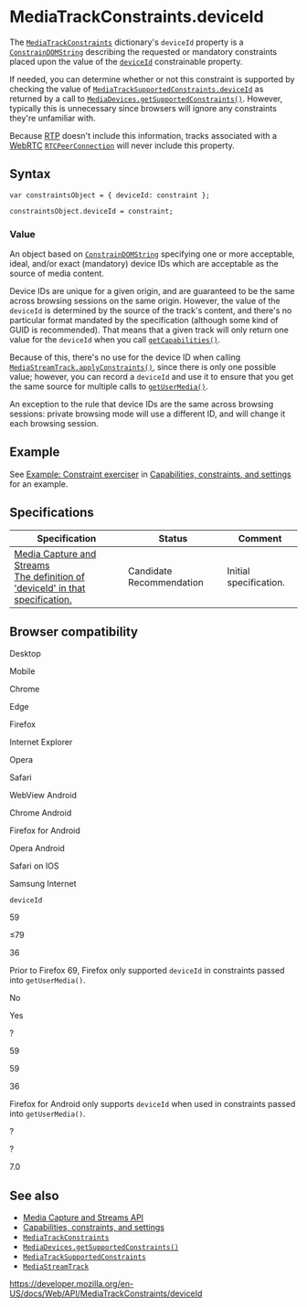 MediaTrackConstraints.deviceId
==============================

The [`MediaTrackConstraints`](../mediatrackconstraints) dictionary's `deviceId` property is a [`ConstrainDOMString`](../constraindomstring) describing the requested or mandatory constraints placed upon the value of the [`deviceId`](../mediatracksettings/deviceid) constrainable property.

If needed, you can determine whether or not this constraint is supported by checking the value of [`MediaTrackSupportedConstraints.deviceId`](../mediatracksupportedconstraints/deviceid) as returned by a call to [`MediaDevices.getSupportedConstraints()`](../mediadevices/getsupportedconstraints). However, typically this is unnecessary since browsers will ignore any constraints they're unfamiliar with.

Because [RTP](https://developer.mozilla.org/en-US/docs/Glossary/RTP) doesn't include this information, tracks associated with a [WebRTC](../webrtc_api) [`RTCPeerConnection`](../rtcpeerconnection) will never include this property.

Syntax
------

    var constraintsObject = { deviceId: constraint };

    constraintsObject.deviceId = constraint;

### Value

An object based on [`ConstrainDOMString`](../constraindomstring) specifying one or more acceptable, ideal, and/or exact (mandatory) device IDs which are acceptable as the source of media content.

Device IDs are unique for a given origin, and are guaranteed to be the same across browsing sessions on the same origin. However, the value of the `deviceId` is determined by the source of the track's content, and there's no particular format mandated by the specification (although some kind of GUID is recommended). That means that a given track will only return one value for the `deviceId` when you call [`getCapabilities()`](../mediastreamtrack/getcapabilities).

Because of this, there's no use for the device ID when calling [`MediaStreamTrack.applyConstraints()`](../mediastreamtrack/applyconstraints), since there is only one possible value; however, you can record a `deviceId` and use it to ensure that you get the same source for multiple calls to [`getUserMedia()`](../mediadevices/getusermedia).

An exception to the rule that device IDs are the same across browsing sessions: private browsing mode will use a different ID, and will change it each browsing session.

Example
-------

See [Example: Constraint exerciser](#) in [Capabilities, constraints, and settings](../media_streams_api/constraints) for an example.

Specifications
--------------

<table><thead><tr class="header"><th>Specification</th><th>Status</th><th>Comment</th></tr></thead><tbody><tr class="odd"><td><a href="https://w3c.github.io/mediacapture-main/#dom-mediatrackconstraintset-deviceid">Media Capture and Streams<br />
<span class="small">The definition of 'deviceId' in that specification.</span></a></td><td><span class="spec-cr">Candidate Recommendation</span></td><td>Initial specification.</td></tr></tbody></table>

Browser compatibility
---------------------

Desktop

Mobile

Chrome

Edge

Firefox

Internet Explorer

Opera

Safari

WebView Android

Chrome Android

Firefox for Android

Opera Android

Safari on IOS

Samsung Internet

`deviceId`

59

≤79

36

Prior to Firefox 69, Firefox only supported `deviceId` in constraints passed into `getUserMedia()`.

No

Yes

?

59

59

36

Firefox for Android only supports `deviceId` when used in constraints passed into `getUserMedia()`.

?

?

7.0

See also
--------

-   [Media Capture and Streams API](../media_streams_api)
-   [Capabilities, constraints, and settings](../media_streams_api/constraints)
-   [`MediaTrackConstraints`](../mediatrackconstraints)
-   [`MediaDevices.getSupportedConstraints()`](../mediadevices/getsupportedconstraints)
-   [`MediaTrackSupportedConstraints`](../mediatracksupportedconstraints)
-   [`MediaStreamTrack`](../mediastreamtrack)

<a href="https://developer.mozilla.org/en-US/docs/Web/API/MediaTrackConstraints/deviceId" class="_attribution-link">https://developer.mozilla.org/en-US/docs/Web/API/MediaTrackConstraints/deviceId</a>
